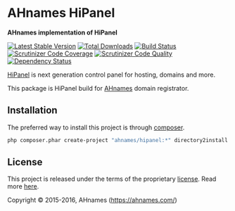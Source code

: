 AHnames HiPanel
===============

**AHnames implementation of HiPanel**

[![Latest Stable Version](https://poser.pugx.org/ahnames/hipanel/v/stable)](https://packagist.org/packages/ahnames/hipanel)
[![Total Downloads](https://poser.pugx.org/ahnames/hipanel/downloads)](https://packagist.org/packages/ahnames/hipanel)
[![Build Status](https://img.shields.io/travis/ahnames/hipanel.svg)](https://travis-ci.org/ahnames/hipanel)
[![Scrutinizer Code Coverage](https://img.shields.io/scrutinizer/coverage/g/ahnames/hipanel.svg)](https://scrutinizer-ci.com/g/ahnames/hipanel/)
[![Scrutinizer Code Quality](https://img.shields.io/scrutinizer/g/ahnames/hipanel.svg)](https://scrutinizer-ci.com/g/ahnames/hipanel/)
[![Dependency Status](https://www.versioneye.com/php/ahnames:hipanel/dev-master/badge.svg)](https://www.versioneye.com/php/ahnames:hipanel/dev-master)

[HiPanel](http://hipanel.com) is next generation control panel for hosting, domains and more.

This package is HiPanel build for [AHnames](https://ahnames.com) domain registrator.

## Installation

The preferred way to install this project is through [composer](http://getcomposer.org/download/).

```sh
php composer.phar create-project "ahnames/hipanel:*" directory2install
```

## License

This project is released under the terms of the proprietary [license](LICENSE).
Read more [here](https://en.wikipedia.org/wiki/Proprietary_software).

Copyright © 2015-2016, AHnames (https://ahnames.com/)
